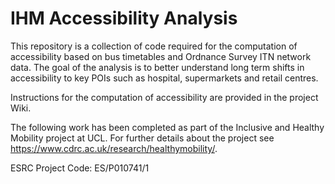 # IHM Accessibility Analysis

This repository is a collection of code required for the computation of accessibility based on bus timetables and Ordnance Survey ITN network data. The goal of the analysis is to better understand long term shifts in accessibility to key POIs such as hospital, supermarkets and retail centres.

Instructions for the computation of accessibility are provided in the project Wiki.

The following work has been completed as part of the Inclusive and Healthy Mobility project at UCL. For further details about the project see https://www.cdrc.ac.uk/research/healthymobility/.

ESRC Project Code: ES/P010741/1
